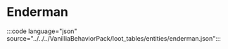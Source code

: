 # Enderman

:::code language="json" source="../../../VanilliaBehaviorPack/loot_tables/entities/enderman.json":::